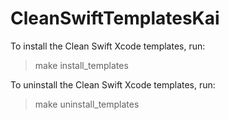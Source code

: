 # CleanSwiftTemplatesKai

To install the Clean Swift Xcode templates, run:

> make install_templates

To uninstall the Clean Swift Xcode templates, run:

> make uninstall_templates
